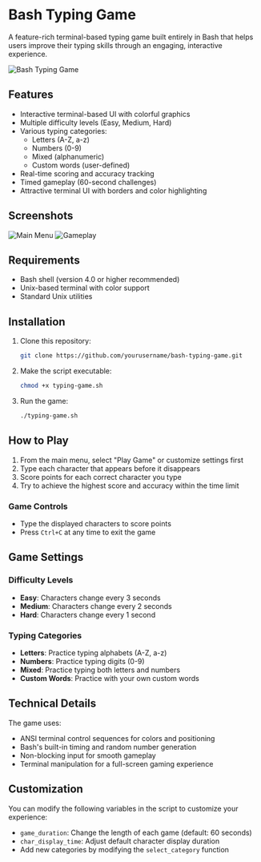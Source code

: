 # Bash Typing Game

A feature-rich terminal-based typing game built entirely in Bash that helps users improve their typing skills through an engaging, interactive experience.

![Bash Typing Game](https://via.placeholder.com/800x400.png?text=Bash+Typing+Game)

## Features

- Interactive terminal-based UI with colorful graphics
- Multiple difficulty levels (Easy, Medium, Hard)
- Various typing categories:
  - Letters (A-Z, a-z)
  - Numbers (0-9)
  - Mixed (alphanumeric)
  - Custom words (user-defined)
- Real-time scoring and accuracy tracking
- Timed gameplay (60-second challenges)
- Attractive terminal UI with borders and color highlighting

## Screenshots

![Main Menu](https://via.placeholder.com/800x400.png?text=Main+Menu)
![Gameplay](https://via.placeholder.com/800x400.png?text=Gameplay)

## Requirements

- Bash shell (version 4.0 or higher recommended)
- Unix-based terminal with color support
- Standard Unix utilities

## Installation

1. Clone this repository:
   ```bash
   git clone https://github.com/yourusername/bash-typing-game.git
   ```

2. Make the script executable:
   ```bash
   chmod +x typing-game.sh
   ```

3. Run the game:
   ```bash
   ./typing-game.sh
   ```

## How to Play

1. From the main menu, select "Play Game" or customize settings first
2. Type each character that appears before it disappears
3. Score points for each correct character you type
4. Try to achieve the highest score and accuracy within the time limit

### Game Controls

- Type the displayed characters to score points
- Press `Ctrl+C` at any time to exit the game

## Game Settings

### Difficulty Levels

- **Easy**: Characters change every 3 seconds
- **Medium**: Characters change every 2 seconds
- **Hard**: Characters change every 1 second

### Typing Categories

- **Letters**: Practice typing alphabets (A-Z, a-z)
- **Numbers**: Practice typing digits (0-9)
- **Mixed**: Practice typing both letters and numbers
- **Custom Words**: Practice with your own custom words

## Technical Details

The game uses:
- ANSI terminal control sequences for colors and positioning
- Bash's built-in timing and random number generation
- Non-blocking input for smooth gameplay
- Terminal manipulation for a full-screen gaming experience

## Customization

You can modify the following variables in the script to customize your experience:
- `game_duration`: Change the length of each game (default: 60 seconds)
- `char_display_time`: Adjust default character display duration
- Add new categories by modifying the `select_category` function

